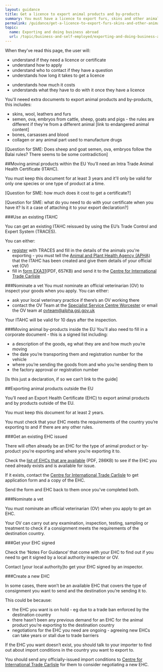 ```yaml
---
layout: guidance
title: Get a licence to export animal products and by-products
summary: You must have a licence to export furs, skins and other animal products.
permalink: /guidance/get-a-licence-to-export-furs-skins-and-other-animal-products.html
topic:
  name: Exporting and doing business abroad
  url: /topic/business-and-self-employed/exporting-and-doing-business-abroad.html
---
```


When they've read this page, the user will:

- understand if they need a licence or certificate
- understand how to apply
- understand who to contact if they have a question
- understands how long it takes to get a licence
* understands how much it costs
* understands what they have to do with it once they have a licence

You'll neeed extra documents to export animal products and by-products, this includes:

* skins, wool, leathers and furs    
* semen, ova, embryos from cattle, sheep, goats and pigs - the rules are different if they're from a different animal [link to endangered animal content]    
* bones, carsasses and blood    
* collagen or any animal part used to manufacture drugs   

[Question for SME: Does sheep and goat semen, ova, embryos follow the Balai rules? There seems to be some contradiction]

##Moving animal products within the EU 
You’ll need an Intra Trade Animal Health Certificate (ITAHC).

You must keep this document for at least 3 years and it'll only be valid for only one species or one type of product at a time.

[Question for SME: how much does it cost to get a certificate?]

[Question for SME: what do you need to do with your certificate when you have it? Is it a case of attaching it to your export declaration?]

###Use an existing ITAHC

You can get an existing ITAHC reissued by using the EU’s Trade Control and Expert System (TRACES). 

You can either:

- [register](https://webgate.ec.europa.eu/sanco/traces/registration/open.do) with TRACES and fill in the details of the animals you're exporting - you must tell the [Animal and Plant Health Agency (APHA)](/government/organisations/animal-and-plant-health-agency/about/access-and-opening) that the ITAHC has been created and give them details of your official vet (OV)
- fill in [form EXA31](https://www.gov.uk/government/uploads/system/uploads/attachment_data/file/487419/form-exa31.pdf)(PDF, 657KB) and send it to the [Centre for International Trade Carlisle](/government/organisations/animal-and-plant-health-agency/about/access-and-opening#specialist-service-centres-ssc) 

###Nominate a vet
You must nominate an official veterinarian (OV) to inspect your goods when you apply. You can either:

- ask your local veterinary practice if there’s an OV working there
- contact the OV Team at the [Specialist Service Centre Worcester](/government/organisations/animal-and-plant-health-agency/about/access-and-opening#specialist-service-centre-worcester) or email the OV team at <ovteam@alpha.gsi.gov.uk> 

Your ITAHC will be valid for 10 days after the inspection.

###Moving animal by-products inside the EU
You'll also need to fill in a corporate document - this is a signed list including:

* a description of the goods, eg what they are and how much you’re moving 
* the date you’re transporting them and registration number for the vehicle
* where you’re sending the goods from and who you’re sending them to
* the factory approval or registration number

[Is this just a declaration, if so we can’t link to the guide]

##Exporting animal products outside the EU

You’ll need an Export Health Certificate (EHC) to export animal products and by products outside of the EU. 

You must keep this document for at least 2 years.

You must check that your EHC meets the requirements of the country you’re exporting to and if there are any other rules.

###Get an existing EHC issued

There will often already be an EHC for the type of animal product or by-product you’re exporting and where you’re exporting it to.

Check the [list of EHCs that are available](https://www.gov.uk/government/uploads/system/uploads/attachment_data/file/479776/ehc-list.pdf) (PDF, 286KB) to see if the EHC you need already exists and is available for issue.

If it exists, contact the [Centre for International Trade Carlisle](/government/organisations/animal-and-plant-health-agency/about/access-and-opening#centre-for-international-trade-carlisle) to get application form and a copy of the EHC.

Send the form and EHC back to them once you've completed both.

###Nominate a vet

You must nominate an official veterinarian (OV) when you apply to get an EHC.

Your OV can carry out any examination, inspection, testing, sampling or treatment to check if a consignment meets the requirements of the destination country.

###Get your EHC signed

Check the ‘Notes For Guidance’ that come with your EHC to find out if you need to get it signed by a local authority inspector or OV.

Contact [your local authority]to get your EHC signed by an inspector.

###Create a new EHC

In some cases, there won’t be an available EHC that covers the type of consignment you want to send and the destination you’re sending it to.

This could be because:

- the EHC you want is on hold - eg due to a trade ban enforced by the destination country
- there hasn’t been any previous demand for an EHC for the animal product you’re exporting to the destination country
- negotiations for the EHC you need are ongoing - agreeing new EHCs can take years or stall due to trade barriers

If the EHC you want doesn’t exist, you should talk to your importer to find out about import conditions in the country you want to export to.

You should send any officially-issued import conditions to [Centre for International Trade Carlisle](/government/organisations/animal-and-plant-health-agency/about/access-and-opening#centre-for-international-trade-carlisle) for them to consider negotiating a new EHC.


